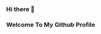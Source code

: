 ### Hi there 👋
### Welcome To My Github Profile
###

<p align="center"><a href="https://github-readme-stats.vercel.app/api?username=agathasenpai&show_icons=true&count_private=true&include_all_commits=true&theme=cobalt)](https://github.com/anuraghazra/github-readme-stats=true"></a></p>




 



